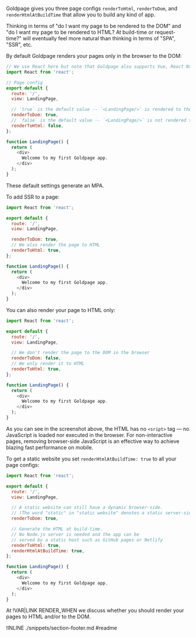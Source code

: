 Goldpage gives you three page configs `renderToHtml`, `renderToDom`, and `renderHtmlAtBuildTime`
that allow you to build any kind of app.

Thinking in terms of "do I want my page to be rendered to the DOM" and "do I want my page to be rendered to HTML? At build-time or request-time?" will eventually feel more natural than thinking in terms of "SPA", "SSR", etc.

By default Goldpage renders your pages only in the browser to the DOM:

~~~js
// We use React here but note that Goldpage also supports Vue, React Native Web, etc.
import React from 'react';

// Page config
export default {
  route: '/',
  view: LandingPage,

  // `true` is the default value -- `<LandingPage/>` is rendered to the DOM in the browser
  renderToDom: true,
  // `false` is the default value -- `<LandingPage/>` is not rendered to HTML
  renderToHtml: false,
};

function LandingPage() {
  return (
    <div>
      Welcome to my first Goldpage app.
    </div>
  );
}
~~~

These default settings generate an MPA.

To add SSR to a page:

~~~js
import React from 'react';

export default {
  route: '/',
  view: LandingPage,

  renderToDom: true,
  // We also render the page to HTML
  renderToHtml: true,
};

function LandingPage() {
  return (
    <div>
      Welcome to my first Goldpage app.
    </div>
  );
}
~~~

You can also render your page to HTML only:

~~~js
import React from 'react';

export default {
  route: '/',
  view: LandingPage,

  // We don't render the page to the DOM in the browser
  renderToDom: false,
  // We only render it to HTML
  renderToHtml: true,
};

function LandingPage() {
  return (
    <div>
      Welcome to my first Goldpage app.
    </div>
  );
}
~~~

As you can see in the screenshot above,
the HTML has no `<sript>` tag &mdash;
no JavaScript is loaded nor executed in the browser.
For non-interactive pages, removing browser-side JavaScript is an effective way to achieve blazing fast performance on mobile.

To get a static website you set `renderHtmlAtBuildTime: true` to all your page configs:

~~~js
import React from 'react';

export default {
  route: '/',
  view: LandingPage,

  // A static website can still have a dynamic browser-side.
  // (The word "static" in "static website" denotes a static server-side.)
  renderToDom: true,

  // Generate the HTML at build-time.
  // No Node.js server is needed and the app can be
  // served by a static host such as GitHub pages or Netlify
  renderToHtml: true,
  renderHtmlAtBuildTime: true,
};

function LandingPage() {
  return (
    <div>
      Welcome to my first Goldpage app.
    </div>
  );
}
~~~

At !VAR|LINK RENDER_WHEN we discuss whether you should render your pages to HTML and/or to the DOM.

!INLINE ./snippets/section-footer.md #readme


